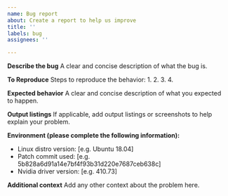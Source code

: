 ```yaml
---
name: Bug report
about: Create a report to help us improve
title: ''
labels: bug
assignees: ''

---
```


**Describe the bug**
A clear and concise description of what the bug is.

**To Reproduce**
Steps to reproduce the behavior:
1. 
2. 
3. 
4. 

**Expected behavior**
A clear and concise description of what you expected to happen.

**Output listings**
If applicable, add output listings or screenshots to help explain your problem.

**Environment (please complete the following information):**
 - Linux distro version: [e.g. Ubuntu 18.04]
 - Patch commit used: [e.g. 5b828a6d91a14e7bf4f93b31d220e7687ceb638c]
 - Nvidia driver version: [e.g. 410.73]

**Additional context**
Add any other context about the problem here.

